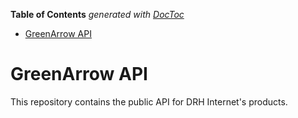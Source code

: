 <!-- START doctoc generated TOC please keep comment here to allow auto update -->
<!-- DON'T EDIT THIS SECTION, INSTEAD RE-RUN doctoc TO UPDATE -->
**Table of Contents**  *generated with [DocToc](http://doctoc.herokuapp.com/)*

- [GreenArrow API](#greenarrow-api)

<!-- END doctoc generated TOC please keep comment here to allow auto update -->

# GreenArrow API

This repository contains the public API for DRH Internet's products.
